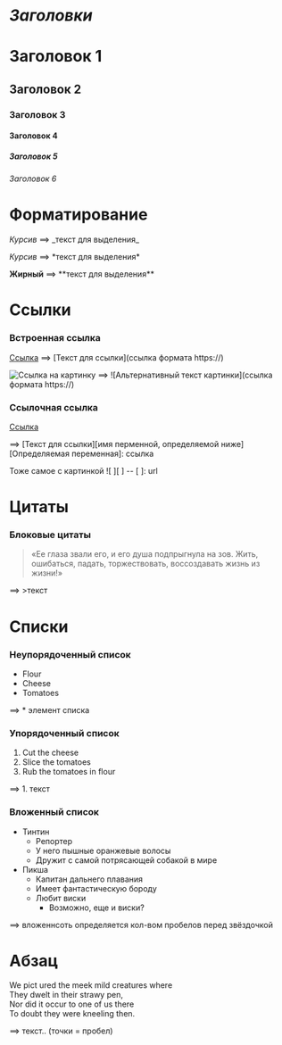 # _Заголовки_

# Заголовок 1 
## Заголовок 2
### Заголовок 3
#### Заголовок 4
##### Заголовок 5
###### Заголовок 6

#
# Форматирование

_Курсив_ ==> \_текст для выделения_

*Курсив* ==> \*текст для выделения*

**Жирный** ==> \*\*текст для выделения**
#
# Ссылки

### Встроенная ссылка
[Cсылка](https://www.google.ru) ==> \[Текст для ссылки](ссылка формата https://)

![Ссылка на картинку](https://octodex.github.com/images/bannekat.png) ==> \![Альтернативный текст картинки](ссылка формата https://)

### Ссылочная ссылка

[Cсылка][Переменная для хранения ссылки]

[Переменная для хранения ссылки]: https://www.google.ru
==> \[Текст для ссылки][имя перменной, определяемой ниже]
[Определяемая переменная]: ссылка

Тоже самое с картинкой ![ ][ ] -- [ ]: url
#
# Цитаты

### Блоковые цитаты

>«Ее глаза звали его, и его душа подпрыгнула на зов. Жить, ошибаться, падать, торжествовать, воссоздавать жизнь из жизни!» 

==> >текст
#
# Списки

### Неупорядоченный список

* Flour 
* Cheese 
* Tomatoes

==> * элемент списка

### Упорядоченный список

1. Cut the cheese 
2. Slice the tomatoes
3. Rub the tomatoes in flour

==> 1. текст

### Вложенный список

* Тинтин 
  * Репортер 
  * У него пышные оранжевые волосы 
  * Дружит с самой потрясающей собакой в ​​мире 
* Пикша 
  * Капитан дальнего плавания 
  * Имеет фантастическую бороду 
  * Любит виски 
    * Возможно, еще и виски?

==> вложеннсоть определяется кол-вом пробелов перед звёздочкой

#
# Абзац

We pict ured the meek mild creatures where  
They dwelt in their strawy pen,  
Nor did it occur to one of us there  
To doubt they were kneeling then.  

==> текст.. (точки = пробел)